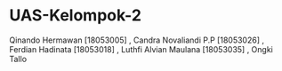 # UAS-Kelompok-2
Qinando Hermawan [18053005] , Candra Novaliandi P.P [18053026] , Ferdian Hadinata [18053018] , Luthfi Alvian Maulana [18053035] , Ongki Tallo
